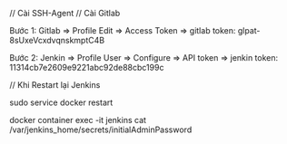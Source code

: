 
// Cài SSH-Agent
// Cài Gitlab

Bước 1: Gitlab => Profile Edit => Access Token => gitlab token: glpat-8sUxeVcxdvqnskmptC4B

Bước 2: Jenkin => Profile User => Configure => API token => jenkin token: 11314cb7e2609e9221abc92de88cbc199c

// Khi Restart lại Jenkins

sudo service docker restart

docker container exec -it jenkins cat /var/jenkins_home/secrets/initialAdminPassword
